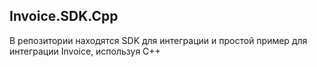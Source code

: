 ## Invoice.SDK.Cpp
В репозитории находятся SDK для интеграции и простой пример для интеграции Invoice, используя C++
